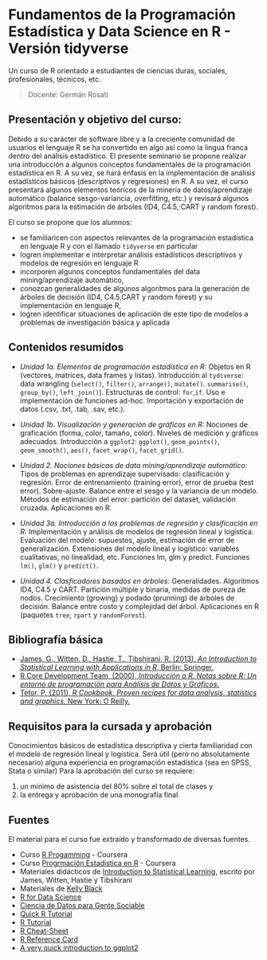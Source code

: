 # Fundamentos de la Programación Estadística y Data Science en R - Versión tidyverse

Un curso de R orientado a estudiantes de ciencias duras, sociales, profesionales, técnicos, etc.

> Docente: Germán Rosati

## Presentación y objetivo del curso:
Debido a su carácter de software libre y a la creciente comunidad de usuarios el lenguaje R se ha convertido en algo así como la lingua franca dentro del análisis estadístico. El presente seminario se propone realizar una introducción a algunos conceptos fundamentales de la programación estadística en R. A su vez, se hará énfasis en la implementación de análisis estadísticos básicos (descriptivos y regresiones) en R. A su vez, el curso presentará algunos elementos teóricos de la minería de datos/aprendizaje automático (balance sesgo-variancia, overfitting, etc.) y revisará algunos algoritmos para la estimación de árboles (ID4, C4.5, CART y random forest).

El curso se propone que los alumnos:

- se familiaricen con aspectos relevantes de la programación estadística en lenguaje R y con el llamado `tidyverse` en particular
- logren implementar e interpretar análisis estadísticos descriptivos y modelos de regresión en lenguaje R
- incorporen algunos conceptos fundamentales del data mining/aprendizaje automático,
- conozcan generalidades de algunos algoritmos para la generación de árboles de decisión (ID4, C4.5,CART y random forest) y su implementación en lenguaje R,
- logren identificar situaciones de aplicación de este tipo de modelos a problemas de investigación básica y aplicada

## Contenidos resumidos

* *Unidad 1a. Elementos de programación estadística en R:* Objetos en R (vectores, matrices, data frames y listas). Introducción al `tydiverse`: data wrangling (`select()`, `filter()`, `arrange()`, `mutate()`. `summarise()`, `group_by()`, `left_join()`). Estructuras de control: `for`,`if`. Uso e implementación de funciones ad-hoc. Importación y exportación de datos (.csv, .txt, .tab, .sav, etc.).

* *Unidad 1b. Visualización y generación de gráficos en R:* Nociones de graficación (forma, color, tamaño, color). Niveles de medición y gráficos adecuados. Introducción a `ggplot2`: `ggplot()`, `geom_points()`, `geom_smooth()`, `aes()`, `facet_wrap()`, `facet_grid()`. 

* *Unidad 2. Nociones básicas de data mining/aprendizaje automático:*  Tipos de problemas en aprendizaje supervisado: clasificación y regresión. Error de entrenamiento (training error), error de prueba (test error). Sobre-ajuste. Balance entre el sesgo y la variancia de un modelo. Métodos de estimación del error: partición del dataset, validación cruzada. Aplicaciones en R.

* *Unidad 3a. Introducción a los problemas de regresión y clasificación en R:*  Implementación y análisis de modelos de regresión lineal y logística. Evaluación del modelo: supuestos, ajuste, estimación de error de generalización. Extensiones del modelo lineal y logístico: variables cualitativas, no linealidad, etc. Funciones lm, glm y predict. Funciones `lm()`, `glm()` y `predict()`.

* *Unidad 4. Clasficadores basados en árboles:* Generalidades. Algoritmos ID4, C4.5 y CART. Partición múltiple y binaria, medidas de pureza de nodos. Crecimiento (growing) y podado (prunning) de árboles de decisión. Balance entre costo y complejidad del árbol. Aplicaciones en R (paquetes `tree`, `rpart` y `randomForest`).


## Bibliografía básica

+ [James, G., Witten, D., Hastie, T., Tibshirani, R. (2013), _An Introduction to Statistical Learning with Applications in R_, Berlin: Springer.](http://www-bcf.usc.edu/~gareth/ISL/)
+ [R Core Development Team, (2000), _Introducción a R. Notas sobre R: Un entorno de programación para Análisis de Datos y Gráficos_.]( https://cran.r-project.org/doc/contrib/R-intro-1.1.0-espanol.1.pdf)
+ [Tetor, P. (2011), _R Cookbook. Proven recipes for data analysis, statistics and graphics_, New York: O Reilly.](http://www.cookbook-r.com/)


## Requisitos para la cursada y aprobación

Conocimientos básicos de estadística descriptiva y cierta familiaridad con el modelo de regresión lineal y logística. Será útil (pero no absolutamente necesario) alguna experiencia en programación estadística (sea en SPSS, Stata o similar)
Para la aprobación del curso se requiere:

1. un mínimo de asistencia del 80% sobre el total de clases y
2. la entrega y aprobación de una monografía final

## Fuentes

El material para el curso fue extraído y transformado de diversas fuentes.

- Curso [R Progamming](https://www.coursera.org/learn/r-programming) - Coursera
- Curso [Progrmación Estadística en R](https://www.coursera.org/learn/programacion-estadistica-r) - Coursera
- Materiales didácticos de [Introduction to Statistical Learning](http://www-bcf.usc.edu/~gareth/ISL/), escrito por James, Witten, Hastie y Tibshirani
- Materiales de [Kelly Black](http://www.cyclismo.org/tutorial/R/index.html#)
- [R for Data Science](https://r4ds.had.co.nz/)
- [Ciencia de Datos para Gente Sociable](https://bitsandbricks.github.io/ciencia_de_datos_gente_sociable/)
- [Quick R Tutorial](http://www.statmethods.net/index.html)
- [R Tutorial](http://www.r-tutor.com/)
- [R Cheat-Sheet](https://www.rstudio.com/wp-content/uploads/2016/10/r-cheat-sheet-3.pdf)
- [R Reference Card](https://cran.r-project.org/doc/contrib/Short-refcard.pdf)
- [A very quick introduction to ggplot2](http://chrisladroue.com/extra/ggplot2Intro/introductionGGplot2/)
